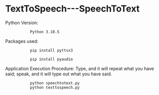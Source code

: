 # TextToSpeech---SpeechToText
Python Version: 
               
               Python 3.10.5

Packages used:

               pip install pyttsx3

               pip install pyaudio
              
Application Execution Procedure: Type, and it will repeat what you have said; speak, and it will type out what you have said. 	

               python speechtotext.py
               python texttospeech.py
